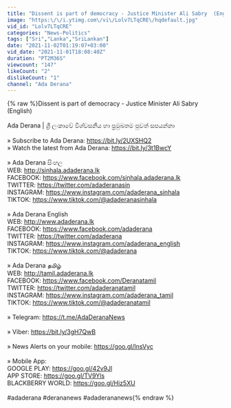 ```yaml
---
title: "Dissent is part of democracy - Justice Minister Ali Sabry  (English)"
image: "https:\/\/i.ytimg.com\/vi\/Lolv7LTqCRE\/hqdefault.jpg"
vid_id: "Lolv7LTqCRE"
categories: "News-Politics"
tags: ["Sri","Lanka","SriLankan"]
date: "2021-11-02T01:19:07+03:00"
vid_date: "2021-11-01T18:08:40Z"
duration: "PT2M36S"
viewcount: "147"
likeCount: "2"
dislikeCount: "1"
channel: "Ada Derana"
---
```

{% raw %}Dissent is part of democracy - Justice Minister Ali Sabry  (English)<br /><br />Ada Derana | ශ්‍රී ලංකාවේ විශ්වසනීය හා ප්‍රමුඛතම පුවත් සපයන්නා<br /><br />» Subscribe to Ada Derana: <a rel="nofollow" target="blank" href="https://bit.ly/2UXSHQ2">https://bit.ly/2UXSHQ2</a><br />» Watch the latest from Ada Derana: <a rel="nofollow" target="blank" href="https://bit.ly/3t1BwcY">https://bit.ly/3t1BwcY</a><br /><br />» Ada Derana සිංහල<br />WEB: <a rel="nofollow" target="blank" href="http://sinhala.adaderana.lk">http://sinhala.adaderana.lk</a><br />FACEBOOK: <a rel="nofollow" target="blank" href="https://www.facebook.com/sinhala.adaderana.lk">https://www.facebook.com/sinhala.adaderana.lk</a><br />TWITTER: <a rel="nofollow" target="blank" href="https://twitter.com/adaderanasin">https://twitter.com/adaderanasin</a><br />INSTAGRAM: <a rel="nofollow" target="blank" href="https://www.instagram.com/adaderana_sinhala">https://www.instagram.com/adaderana_sinhala</a><br />TIKTOK: <a rel="nofollow" target="blank" href="https://www.tiktok.com/@adaderanasinhala">https://www.tiktok.com/@adaderanasinhala</a><br /><br />» Ada Derana English<br />WEB: <a rel="nofollow" target="blank" href="http://www.adaderana.lk">http://www.adaderana.lk</a><br />FACEBOOK: <a rel="nofollow" target="blank" href="https://www.facebook.com/adaderana">https://www.facebook.com/adaderana</a><br />TWITTER: <a rel="nofollow" target="blank" href="https://twitter.com/adaderana">https://twitter.com/adaderana</a><br />INSTAGRAM: <a rel="nofollow" target="blank" href="https://www.instagram.com/adaderana_english">https://www.instagram.com/adaderana_english</a><br />TIKTOK: <a rel="nofollow" target="blank" href="https://www.tiktok.com/@adaderana">https://www.tiktok.com/@adaderana</a><br /><br />» Ada Derana தமிழ்<br />WEB: <a rel="nofollow" target="blank" href="http://tamil.adaderana.lk">http://tamil.adaderana.lk</a><br />FACEBOOK: <a rel="nofollow" target="blank" href="https://www.facebook.com/Deranatamil">https://www.facebook.com/Deranatamil</a><br />TWITTER: <a rel="nofollow" target="blank" href="https://twitter.com/adaderanatamil">https://twitter.com/adaderanatamil</a><br />INSTAGRAM: <a rel="nofollow" target="blank" href="https://www.instagram.com/adaderana_tamil">https://www.instagram.com/adaderana_tamil</a><br />TIKTOK: <a rel="nofollow" target="blank" href="https://www.tiktok.com/@adaderanatamil">https://www.tiktok.com/@adaderanatamil</a><br /><br />» Telegram: <a rel="nofollow" target="blank" href="https://t.me/AdaDeranaNews">https://t.me/AdaDeranaNews</a><br /><br />» Viber: <a rel="nofollow" target="blank" href="https://bit.ly/3gH7QwB">https://bit.ly/3gH7QwB</a><br /><br />» News Alerts on your mobile: <a rel="nofollow" target="blank" href="https://goo.gl/lnsVyc">https://goo.gl/lnsVyc</a><br /><br />» Mobile App:<br />GOOGLE PLAY: <a rel="nofollow" target="blank" href="https://goo.gl/42v9Jl">https://goo.gl/42v9Jl</a><br />APP STORE: <a rel="nofollow" target="blank" href="https://goo.gl/TV9Yls">https://goo.gl/TV9Yls</a><br />BLACKBERRY WORLD: <a rel="nofollow" target="blank" href="https://goo.gl/Hiz5XU">https://goo.gl/Hiz5XU</a><br /><br />#adaderana #derananews #adaderananews{% endraw %}
